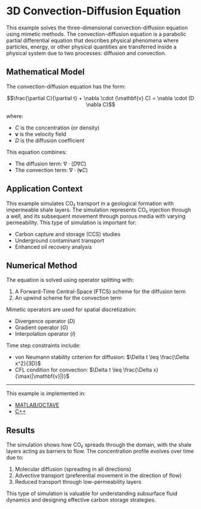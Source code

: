 # 3D Convection-Diffusion Equation

This example solves the three-dimensional convection-diffusion equation using mimetic methods. The convection-diffusion equation is a parabolic partial differential equation that describes physical phenomena where particles, energy, or other physical quantities are transferred inside a physical system due to two processes: diffusion and convection.

## Mathematical Model

The convection-diffusion equation has the form:

$$\frac{\partial C}{\partial t} + \nabla \cdot (\mathbf{v} C) = \nabla \cdot (D \nabla C)$$

where:
- $C$ is the concentration (or density)
- $\mathbf{v}$ is the velocity field
- $D$ is the diffusion coefficient

This equation combines:
- The diffusion term: $\nabla \cdot (D \nabla C)$
- The convection term: $\nabla \cdot (\mathbf{v} C)$

## Application Context

This example simulates CO₂ transport in a geological formation with impermeable shale layers. The simulation represents CO₂ injection through a well, and its subsequent movement through porous media with varying permeability. This type of simulation is important for:
- Carbon capture and storage (CCS) studies
- Underground contaminant transport
- Enhanced oil recovery analysis

## Numerical Method

The equation is solved using operator splitting with:
1. A Forward-Time Central-Space (FTCS) scheme for the diffusion term
2. An upwind scheme for the convection term

Mimetic operators are used for spatial discretization:
- Divergence operator ($D$)
- Gradient operator ($G$)
- Interpolation operator ($I$)

Time step constraints include:
- von Neumann stability criterion for diffusion: $\Delta t \leq \frac{\Delta x^2}{3D}$
- CFL condition for convection: $\Delta t \leq \frac{\Delta x}{\max(|\mathbf{v}|)}$

---

This example is implemented in:
- [MATLAB/OCTAVE](https://github.com/csrc-sdsu/mole/blob/master/examples/matlab_octave/convection_diffusion3D.m)
- [C++](https://github.com/csrc-sdsu/mole/blob/master/examples/cpp/convection_diffusion3D.cpp)

## Results

The simulation shows how CO₂ spreads through the domain, with the shale layers acting as barriers to flow. The concentration profile evolves over time due to:
1. Molecular diffusion (spreading in all directions)
2. Advective transport (preferential movement in the direction of flow)
3. Reduced transport through low-permeability layers

This type of simulation is valuable for understanding subsurface fluid dynamics and designing effective carbon storage strategies. 